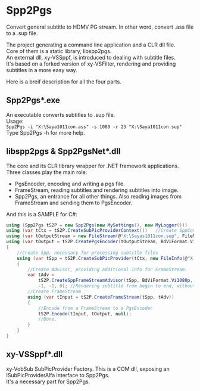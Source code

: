 # Spp2Pgs
Convert general subtitle to HDMV PG stream.
In other word, convert .ass file to a .sup file.

The project generating a command line application and a CLR dll file.  
Core of them is a static library, libspp2pgs.  
An external dll, xy-VSSppf, is introduced to dealing with subtitle files.  
It's based on a forked version of xy-VSFilter, rendering and providing subtitles in a more easy way.  

Here is a breif description for all the four parts.

## Spp2Pgs*.exe
An executable converts subtitles to .sup file.  
Usage:  
`Spp2Pgs -i "X:\Saya1011con.ass" -s 1080 -r 23 "X:\Saya1011con.sup"`
Type Spp2Pgs -h for more help.

## libspp2pgs & Spp2PgsNet*.dll
The core and its CLR library wrapper for .NET framework applications.  
Three classes play the main role:  
* PgsEncoder, encoding and writing a pgs file.
* FrameStream, reading subtitles and rendering subtitles into image.
* Spp2Pgs, an entrance for all other things. Also reading images from FrameStream and sending them to PgsEncoder.

And this is a SAMPLE for C#:
```csharp
using (Spp2Pgs tS2P = new Spp2Pgs(new MySettings(), new MyLogger()))	//Create Spp2Pgs obj
using (var tCtx = tS2P.CreateSubPicProviderContext())	//Create SppContext Obj, necessary for creating Spp
using (var tOutputStream = new FileStream(@"X:\Sayas1011con.sup", FileMode.Create))	//Create output file
using (var tOutput = tS2P.CreatePgsEncoder(tOutputStream, BdViFormat.Vi1080i, BdViFrameRate.Vi23, frameOffset)) //Create PgsEncoder
{
	//Create Spp, necessary for processing subtitle files
	using (var tSpp = tS2P.CreateSubPicProvider(tCtx, new FileInfo(@"X:\Illya.ass")))
	{
		//Create Advisor, providing additional info for FrameStream.
		var tAdv =
			tS2P.CreateSppFrameStreamAdvisor(tSpp, BdViFormat.Vi1080p, BdViFrameRate.Vi23,	//Rendering format and rate
			-1, -1, 0);	//Rendering subtitle from begin to end, without an offset.
		//Create FrameStream
		using (var tInput = tS2P.CreateFrameStream(tSpp, tAdv))
		{
			//Encode from a FrameStream to a PgsEncoder
			tS2P.Encode(tInput, tOutput, null);
			//Done.
		}
	}
}
```

## xy-VSSppf*.dll
xy-VobSub SubPicProvider Factory. This is a COM dll, exposing an ISubPicProviderAlfa interface to Spp2Pgs.  
It's a necessary part for Spp2Pgs.
